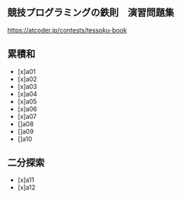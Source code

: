 ## 競技プログラミングの鉄則　演習問題集

https://atcoder.jp/contests/tessoku-book

## 累積和
 - [x]a01
 - [x]a02
 - [x]a03
 - [x]a04
 - [x]a05
 - [x]a06
 - [x]a07
 - []a08
 - []a09
 - []a10

## 二分探索
 - [x]a11
 - [x]a12
